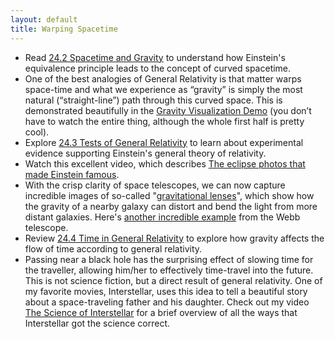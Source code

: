 ```yaml
---
layout: default
title: Warping Spacetime
---
```


- Read [24.2 Spacetime and Gravity](https://openstax.org/books/astronomy-2e/pages/24-2-spacetime-and-gravity) to understand how Einstein's equivalence principle leads to the concept of curved spacetime.
- One of the best analogies of General Relativity is that matter warps space-time and what we experience as “gravity” is simply the most natural (“straight-line”) path through this curved space. This is demonstrated beautifully in the [Gravity Visualization Demo](https://youtu.be/MTY1Kje0yLg) (you don’t have to watch the entire thing, although the whole first half is pretty cool).
- Explore [24.3 Tests of General Relativity](https://openstax.org/books/astronomy-2e/pages/24-3-tests-of-general-relativity) to learn about experimental evidence supporting Einstein's general theory of relativity.
- Watch this excellent video, which describes [The eclipse photos that made Einstein famous](https://youtu.be/HLxvq_M4218?si=ug0LzKtKIFv8XZKS).
- With the crisp clarity of space telescopes, we can now capture incredible images of so-called "[gravitational lenses](https://apod.nasa.gov/apod/ap220705.html)", which show how the gravity of a nearby galaxy can distort and bend the light from more distant galaxies. Here's [another incredible example](https://apod.nasa.gov/apod/ap220713.html) from the Webb telescope. 
- Review [24.4 Time in General Relativity](https://openstax.org/books/astronomy-2e/pages/24-4-time-in-general-relativity) to explore how gravity affects the flow of time according to general relativity.
- Passing near a black hole has the surprising effect of slowing time for the traveller, allowing him/her to effectively time-travel into the future. This is not science fiction, but a direct result of general relativity. One of my favorite movies, Interstellar, uses this idea to tell a beautiful story about a space-traveling father and his daughter. Check out my video [The Science of Interstellar](https://youtu.be/4sTgFY39W4Y?si=id07MKKJrxXEkMSp) for a brief overview of all the ways that Interstellar got the science correct.
